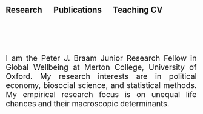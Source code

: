 <h2 style="text-align: justify;">Research &nbsp; &nbsp; &nbsp;Publications &nbsp; &nbsp; &nbsp;Teaching CV</h2>
<h2 style="text-align: justify;"><br></h2>
<p><br></p>
<p style="text-align: justify;"><span style="font-size: 20px;">I am the Peter J. Braam Junior Research Fellow in Global Wellbeing at Merton College, University of Oxford. My research interests are in political economy, biosocial science, and statistical methods. My empirical research focus is on unequal life chances and their macroscopic determinants.</span></p>
